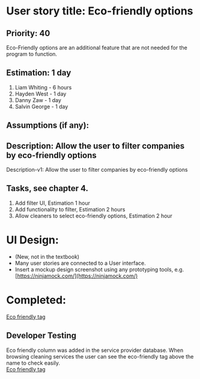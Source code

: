 
# User story title: Eco-friendly options

## Priority: 40 

Eco-Friendly options are an additional feature that are not needed for the program to function.

## Estimation: 1 day 

1. Liam Whiting -  6 hours
2. Hayden West - 1 day 
3. Danny Zaw - 1 day
4. Salvin George - 1 day


## Assumptions (if any):

## Description: Allow the user to filter companies by eco-friendly options

Description-v1: Allow the user to filter companies by eco-friendly options

## Tasks, see chapter 4.

1. Add filter UI, Estimation 1 hour
2. Add functionality to filter, Estimation 2 hours
3. Allow cleaners to select eco-friendly options, Estimation 2 hour


# UI Design:
* (New, not in the textbook) 
* Many user stories are connected to a User interface.
* Insert a mockup design screenshot using any prototyping tools, e.g. [https://ninjamock.com/](https://ninjamock.com/)

# Completed:
[Eco friendly tag](../Images/02_Implemented/10_Eco_Friendly/01_eco_friendly_icon.png) 

## Developer Testing
Eco friendly column was added in the service provider database. When browsing cleaning services
the user can see the eco-friendly tag above the name to check easily.  
[Eco friendly tag](../Images/02_Implemented/10_Eco_Friendly/01_eco_friendly_icon.png)  

